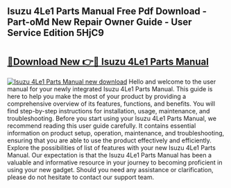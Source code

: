 ## Isuzu 4Le1 Parts Manual Free Pdf Download - Part-oMd New Repair Owner Guide - User Service Edition 5HjC9

# <h2><a href="http://bc8346.oget.top/?id=Isuzu+4Le1+Parts+Manual">🔗Download New 👉🔴 Isuzu 4Le1 Parts Manual</a></h2>

[![Isuzu 4Le1 Parts Manual new download](https://i.imgur.com/5g1atiW.png)](http://bc8346.oget.top/?id=Isuzu+4Le1+Parts+Manual)
Hello and welcome to the user manual for your newly integrated Isuzu 4Le1 Parts Manual. This guide is here to help you make the most of your product by providing a comprehensive overview of its features, functions, and benefits. You will find step-by-step instructions for installation, usage, maintenance, and troubleshooting. Before you start using your Isuzu 4Le1 Parts Manual, we recommend reading this user guide carefully. It contains essential information on product setup, operation, maintenance, and troubleshooting, ensuring that you are able to use the product effectively and efficiently. Explore the possibilities of list of features with your new Isuzu 4Le1 Parts Manual. Our expectation is that the Isuzu 4Le1 Parts Manual has been a valuable and informative resource in your journey to becoming proficient in using your new gadget. Should you need any assistance or clarification, please do not hesitate to contact our support team.
